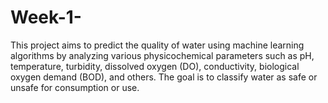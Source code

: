 # Week-1-
This project aims to predict the quality of water using machine learning algorithms by analyzing various physicochemical parameters such as pH, temperature, turbidity, dissolved oxygen (DO), conductivity, biological oxygen demand (BOD), and others. The goal is to classify water as safe or unsafe for consumption or use.
